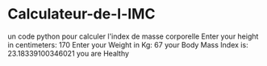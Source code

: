 # Calculateur-de-l-IMC
un code python pour calculer l'index de masse corporelle
Enter your height in centimeters: 170
Enter your Weight in Kg: 67
your Body Mass Index is: 23.18339100346021
you are Healthy
